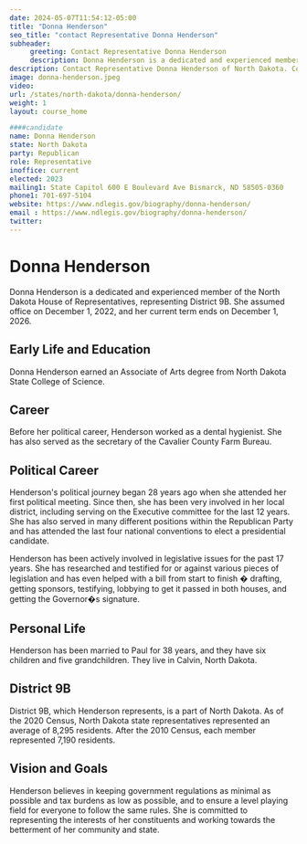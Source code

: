```yaml
---
date: 2024-05-07T11:54:12-05:00
title: "Donna Henderson"
seo_title: "contact Representative Donna Henderson"
subheader:
     greeting: Contact Representative Donna Henderson
     description: Donna Henderson is a dedicated and experienced member of the North Dakota House of Representatives, representing District 9B. She assumed office on December 1, 2022, and her current term ends on December 1, 2026.
description: Contact Representative Donna Henderson of North Dakota. Contact information for Donna Henderson includes email address, phone number, and mailing address.
image: donna-henderson.jpeg
video:
url: /states/north-dakota/donna-henderson/
weight: 1
layout: course_home

####candidate
name: Donna Henderson
state: North Dakota
party: Republican
role: Representative
inoffice: current
elected: 2023
mailing1: State Capitol 600 E Boulevard Ave Bismarck, ND 58505-0360
phone1: 701-697-5104
website: https://www.ndlegis.gov/biography/donna-henderson/
email : https://www.ndlegis.gov/biography/donna-henderson/
twitter:
---
```

# Donna Henderson

Donna Henderson is a dedicated and experienced member of the North Dakota House of Representatives, representing District 9B. She assumed office on December 1, 2022, and her current term ends on December 1, 2026.

## Early Life and Education

Donna Henderson earned an Associate of Arts degree from North Dakota State College of Science.

## Career

Before her political career, Henderson worked as a dental hygienist. She has also served as the secretary of the Cavalier County Farm Bureau.

## Political Career

Henderson's political journey began 28 years ago when she attended her first political meeting. Since then, she has been very involved in her local district, including serving on the Executive committee for the last 12 years. She has also served in many different positions within the Republican Party and has attended the last four national conventions to elect a presidential candidate.

Henderson has been actively involved in legislative issues for the past 17 years. She has researched and testified for or against various pieces of legislation and has even helped with a bill from start to finish � drafting, getting sponsors, testifying, lobbying to get it passed in both houses, and getting the Governor�s signature.

## Personal Life

Henderson has been married to Paul for 38 years, and they have six children and five grandchildren. They live in Calvin, North Dakota.

## District 9B

District 9B, which Henderson represents, is a part of North Dakota. As of the 2020 Census, North Dakota state representatives represented an average of 8,295 residents. After the 2010 Census, each member represented 7,190 residents.

## Vision and Goals

Henderson believes in keeping government regulations as minimal as possible and tax burdens as low as possible, and to ensure a level playing field for everyone to follow the same rules. She is committed to representing the interests of her constituents and working towards the betterment of her community and state.
